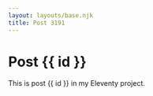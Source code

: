```yaml
---
layout: layouts/base.njk
title: Post 3191
---
```


# Post {{ id }}

This is post {{ id }} in my Eleventy project.
